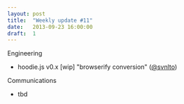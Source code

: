 ```yaml
---
layout: post
title:  "Weekly update #11"
date:   2013-09-23 16:00:00
draft:  1
---
```


Engineering

* hoodie.js v0.x [wip] "browserify conversion" ([@svnlto](https://github.com/svnlto))

Communications

* tbd
